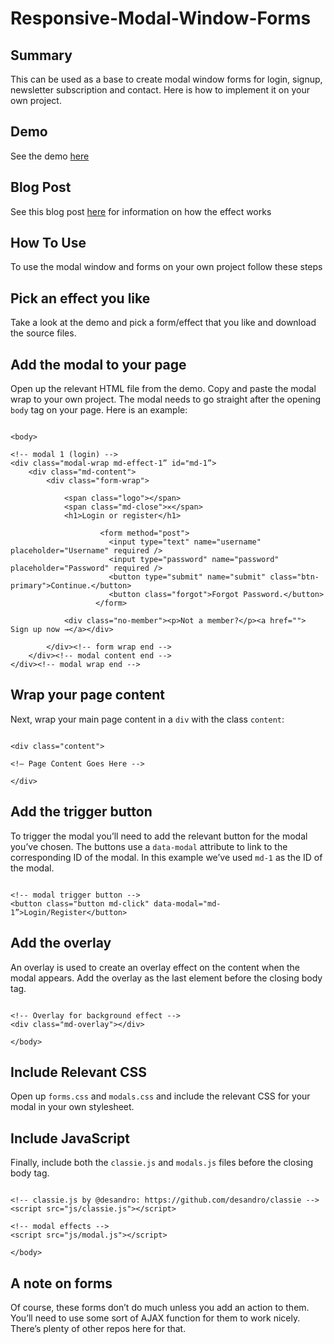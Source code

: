 Responsive-Modal-Window-Forms
=============================

## Summary

This can be used as a base to create modal window forms for login, signup, newsletter subscription and contact. Here is how to implement it on your own project.

## Demo

See the demo [here](http://www.pencilscoop.com/demos/modal-forms/demo/demo1.html/)

## Blog Post

See this blog post [here](http://www.pencilscoop.com/2014/03/responsive-modal-window-forms/) for information on how the effect works

## How To Use

To use the modal window and forms on your own project follow these steps

## Pick an effect you like

Take a look at the demo and pick a form/effect that you like and download the source files.

## Add the modal to your page

Open up the relevant HTML file from the demo. Copy and paste the modal wrap to your own project. The modal needs to go straight after the opening <code>body</code> tag on your page. Here is an example:

```

<body>

<!-- modal 1 (login) -->
<div class="modal-wrap md-effect-1” id="md-1”>
	<div class="md-content">
		<div class="form-wrap">
		  
		    <span class="logo"></span>
		    <span class="md-close">✕</span>
		    <h1>Login or register</h1>
                    
                    <form method="post">
                      <input type="text" name="username" placeholder="Username" required />
                      <input type="password" name="password" placeholder="Password" required />
                      <button type="submit" name="submit" class="btn-primary">Continue.</button>
                      <button class="forgot">Forgot Password.</button>
                   </form>
            
            <div class="no-member"><p>Not a member?</p><a href=""> Sign up now →</a></div>
		
		</div><!-- form wrap end -->
	</div><!-- modal content end -->
</div><!-- modal wrap end -->

```
## Wrap your page content

Next, wrap your main page content in a <code>div</code> with the class <code>content</code>:

```

<div class="content">

<!— Page Content Goes Here -->

</div>

```

## Add the trigger button

To trigger the modal you’ll need to add the relevant button for the modal you’ve chosen. The buttons use a <code>data-modal</code> attribute to link to the corresponding ID of the modal. In this example we’ve used <code>md-1</code> as the ID of the modal.

```

<!-- modal trigger button -->
<button class="button md-click" data-modal="md-1”>Login/Register</button> 

```

## Add the overlay

An overlay is used to create an overlay effect on the content when the modal appears. Add the overlay as the last element before the closing body tag.

```

<!-- Overlay for background effect -->
<div class="md-overlay"></div>

</body>

```

## Include Relevant CSS

Open up <code>forms.css</code> and <code>modals.css</code> and include the relevant CSS for your modal in your own stylesheet.

## Include JavaScript

Finally, include both the <code>classie.js</code> and <code>modals.js</code> files before the closing body tag.

```

<!-- classie.js by @desandro: https://github.com/desandro/classie -->
<script src="js/classie.js"></script>

<!-- modal effects -->
<script src="js/modal.js"></script>

</body>

```

## A note on forms

Of course, these forms don’t do much unless you add an action to them. You’ll need to use some sort of AJAX function for them to work nicely. There’s plenty of other repos here for that.





